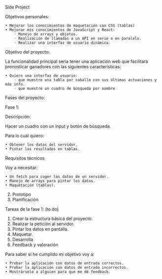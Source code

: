 Side Project

Objetivos personales:

    • Mejorar los conocimientos de maquetación con CSS (tablas)
    • Mejorar mis conocimientos de JavaScript y React:
        ◦ Manejo de arrays y objetos.
        ◦ Realización de llamadas a un API en serie o en paralelo.
        ◦ Realizar una interfaz de usuario dinámica.
        
Objetivo del proyecto:

La funcionalidad principal sería tener una aplicación web que facilitara pronosticar ganadores con las siguientes características:

    • Quiero una interfaz de usuario:
        ◦ que muestre una tabla por caballo con sus últimas actuaciones y más info.
        ◦ que muestre un cuadro de búsqueda por nombre
        
Fases del proyecto:

Fase 1:

Descripción:

Hacer un cuadro con un input y botón de búsqueda.

Para lo cual quiero:

    • Obtener los datos del servidor.
    • Pintar los resultados en tablas.
    
Requisitos técnicos

Voy a necesitar:

    • Un fetch para coger los datos de un servidor.
    • Manejo de arrays para pintar los datos.
    • Maquetación (tablas).
2. Prototipo
3. Planificación

Tareas de la fase 1: (to do)

1. Crear la estructura básica del proyecto.
2. Realizar la petición al servidor.
3. Pintar los datos en pantalla.
4. Maquetar.
4. Desarrolla
5. Feedback y valoración

Para saber si he cumplido mi objetivo voy a:

    • Probar la aplicación con datos de entrada correctos.
    • Probar la aplicación con datos de entrada incorrectos.
    • Mostrárselo a alguien para que me dé feedback.
      
